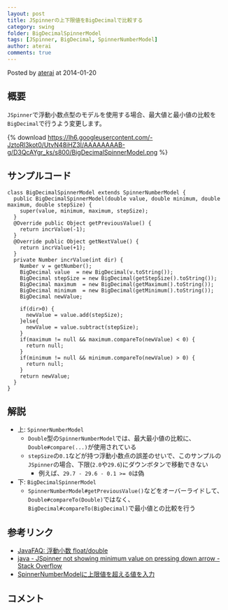 ```yaml
---
layout: post
title: JSpinnerの上下限値をBigDecimalで比較する
category: swing
folder: BigDecimalSpinnerModel
tags: [JSpinner, BigDecimal, SpinnerNumberModel]
author: aterai
comments: true
---
```


Posted by [aterai](http://terai.xrea.jp/aterai.html) at 2014-01-20

## 概要
`JSpinner`で浮動小数点型のモデルを使用する場合、最大値と最小値の比較を`BigDecimal`で行うよう変更します。

{% download https://lh6.googleusercontent.com/-JztoRl3kot0/UtvN48iHZ3I/AAAAAAAAB-g/D3QcAYgr_ks/s800/BigDecimalSpinnerModel.png %}

## サンプルコード
<pre class="prettyprint"><code>class BigDecimalSpinnerModel extends SpinnerNumberModel {
  public BigDecimalSpinnerModel(double value, double minimum, double maximum, double stepSize) {
    super(value, minimum, maximum, stepSize);
  }
  @Override public Object getPreviousValue() {
    return incrValue(-1);
  }
  @Override public Object getNextValue() {
    return incrValue(+1);
  }
  private Number incrValue(int dir) {
    Number v = getNumber();
    BigDecimal value  = new BigDecimal(v.toString());
    BigDecimal stepSize = new BigDecimal(getStepSize().toString());
    BigDecimal maximum  = new BigDecimal(getMaximum().toString());
    BigDecimal minimum  = new BigDecimal(getMinimum().toString());
    BigDecimal newValue;

    if(dir&gt;0) {
      newValue = value.add(stepSize);
    }else{
      newValue = value.subtract(stepSize);
    }
    if(maximum != null &amp;&amp; maximum.compareTo(newValue) &lt; 0) {
      return null;
    }
    if(minimum != null &amp;&amp; minimum.compareTo(newValue) &gt; 0) {
      return null;
    }
    return newValue;
  }
}
</code></pre>

## 解説
- 上: `SpinnerNumberModel`
    - `Double`型の`SpinnerNumberModel`では、最大最小値の比較に、`Double#compare(...)`が使用されている
    - `stepSize`の`0.1`などが持つ浮動小数点の誤差のせいで、このサンプルの`JSpinner`の場合、下限(`2.0`や`29.6`)にダウンボタンで移動できない
        - 例えば、`29.7 - 29.6 - 0.1 >= 0`は偽
- 下: `BigDecimalSpinnerModel`
    - `SpinnerNumberModel#getPreviousValue()`などをオーバーライドして、`Double#compareTo(Double)`ではなく、`BigDecimal#compareTo(BigDecimal)`で最小値との比較を行う

<!-- dummy comment line for breaking list -->

## 参考リンク
- [JavaFAQ: 浮動小数 float/double](http://homepage1.nifty.com/docs/java/faq/S029.html)
- [java - JSpinner not showing minimum value on pressing down arrow - Stack Overflow](http://stackoverflow.com/questions/21158043/jspinner-not-showing-minimum-value-on-pressing-down-arrow)
- [SpinnerNumberModelに上限値を超える値を入力](http://terai.xrea.jp/Swing/SpinnerNumberModel.html)

<!-- dummy comment line for breaking list -->

## コメント
